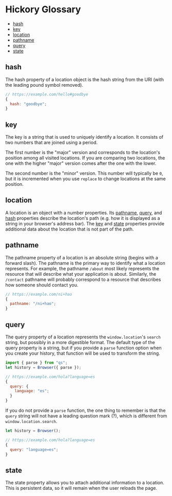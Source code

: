 # Hickory Glossary

- [hash](#hash)
- [key](#key)
- [location](#location)
- [pathname](#pathname)
- [query](#query)
- [state](#state)

## hash

The hash property of a location object is the hash string from the URI (with the leading pound symbol removed).

```js
// https://example.com/hello#goodbye
{
  hash: "goodbye";
}
```

## key

The key is a string that is used to uniquely identify a location. It consists of two numbers that are joined using a period.

The first number is the "major" version and corresponds to the location's position among all visited locations. If you are comparing two locations, the one with the higher "major" version comes after the one with the lower.

The second number is the "minor" version. This number will typically be `0`, but it is incremented when you use `replace` to change locations at the same position.

## location

A location is an object with a number properties. Its [pathname](#pathname), [query](#query), and [hash](#hash) properties describe the location's path (e.g. how it is displayed as a string in your browser's address bar). The [key](#key) and [state](#state) properties provide additional data about the location that is not part of the path.

## pathname

The pathname property of a location is an absolute string (begins with a forward slash). The pathname is the primary way to identify what a location represents. For example, the pathname `/about` most likely represents the resource that will describe what your application is about. Similarly, the `/contact` pathname will probably correspond to a resource that describes how someone should contact you.

```js
// https://example.com/ni+hao
{
  pathname: "/ni+hao";
}
```

## query

The query property of a location represents the `window.location`'s `search` string, but possibly in a more digestible format. The default type of the query property is a string, but if you provide a `parse` function option when you create your history, that function will be used to transform the string.

```js
import { parse } from "qs";
let history = Browser({ parse });

// https://example.com/hola?language=es
{
  query: {
    language: "es";
  }
}
```

If you do not provide a `parse` function, the one thing to remember is that the `query` string will not have a leading question mark (?), which is different from `window.location.search`.

```js
let history = Browser();

// https://example.com/hola?language=es
{
  query: "language=es";
}
```

## state

The state property allows you to attach additional information to a location. This is persistent data, so it will remain when the user reloads the page.
